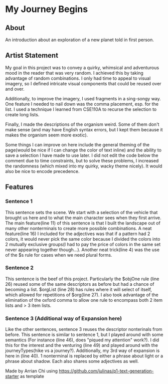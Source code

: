 # My Journey Begins

## About
An introduction about an exploration of a new planet told in first person. 

## Artist Statement
My goal in this project was to convey a quirky, whimsical and adventurous mood in the reader that was very random. I achieved this by taking advantage of random combinations. I only had time to appeal to visual imagery, so I defined intricate visual components that could be reused over and over.

Additionally, to improve the imagery, I used fragments in a sing-songy way. One feature I needed to nail down was the comma placement, esp. for the list. I used a technique I learned from CSE110A to recurse the selection to create long lists.

Finally, I made the descriptions of the organism weird. Some of them don't make sense (and may have English syntax errors, but I kept them because it makes the organism seem more exotic). 

Some things I can improve on here include the general theming of the page(would be nice if I can change the color of text inline) and the ability to save a selection I have made to use later. I did not edit the code below the comment due to time constraints, but to solve these problems, I increased the randomness (which mixed into my quirky, wacky theme nicely). It would also be nice to encode precedence.

## Features

### Sentence 1
This sentence sets the scene. We start with a selection of the vehicle that brought us here and to what the main character sees when they first arrive. The main feature(line 11) of this sentence is that I built the landscape out of many other nonterminals to create more possible combinations. A neat feature(line 16) I included for the adjectives was that if a pattern had 2 colors, it would never pick the same color because I divided the colors into 2 mutually exclusive groups(I had to pay the price of colors in the same set never appearing together though...). Another neat trick(line 4) was the use of the $s rule for cases when we need plural forms. 

### Sentence 2
This sentence is the beef of this project. Particularly the $objOne rule (line 26) reused some of the same descriptors as before but had a chance of becoming a list. $orgList (line 28) has rules where it will select of itself, which allowed for repetitions of $org(line 27). I also took advantage of the elimination of the oxford comma to allow one rule to encompass both 2 item lists and > 3 item lists.  

### Sentence 3 (Additional way of Expansion here)
Like the other sentences, sentence 3 reuses the descriptor nonterinals from before. This sentence is similar to sentence 1, but I played around with some semantics (For instance (line 46), does "piqued my attention" work?). I did this for the interest and the venturing (line 49) and played around with the journeyTypes(hike vs a journey?). Additionally, my 3rd way of expansion is here in (line 40). 1 nonterminal is replaced by either a phrase about light or a phrase about shadow. Each also shares some adjectives as well.  


Made by Arrian Chi using https://github.com/julinas/p1-text-generation-starter as template
